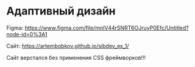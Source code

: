 # Адаптивный дизайн

Figma: https://www.figma.com/file/mnIV44rSNRT6OJruyP0Efc/Untitled?node-id=0%3A1

Сайт: https://artembobkov.github.io/sibdev_ex_1/

Сайт верстался без применения CSS фреймворков!!!
